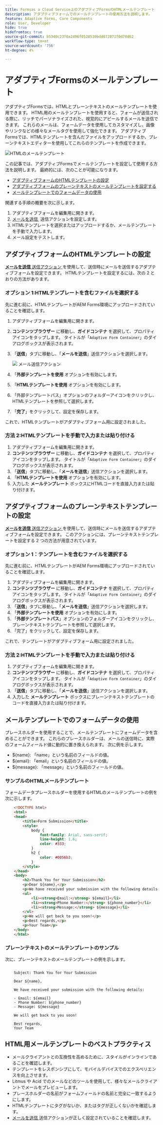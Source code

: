 ```yaml
---
title: Formsas a Cloud Service上のアダプティブFormsのHTMLメールテンプレート
description: アダプティブフォームでのメールテンプレートの使用方法を説明します。
feature: Adaptive Forms, Core Components
role: User, Developer
hide: true
hidefromtoc: true
source-git-commit: b5340c23f0a2496f0528530bdd072871f0d70d62
workflow-type: tm+mt
source-wordcount: '756'
ht-degree: 4%

---
```


# アダプティブFormsのメールテンプレート

アダプティブFormsでは、HTMLとプレーンテキストのメールテンプレートを使用できます。 HTML用のメールテンプレートを使用すると、フォームが送信される際に、リッチでパーソナライズされた、視覚的にアピールするメールを送信できます。 これらのメールは、フォームデータを使用してカスタマイズし、画像やリンクなどの様々なメールタグを使用して強化できます。 アダプティブFormsでは、HTMLテンプレートを含んだファイルをアップロードするか、プレーンテキストエディターを使用してこれらのテンプレートを作成できます。

![HTMLのメールテンプレート &#x200B;](/help/forms/assets/html-email.png)

この記事では、アダプティブFormsでメールテンプレートを設定して使用する方法を説明します。 最終的には、次のことが可能になります。

* [アダプティブフォームのHTMLテンプレートの設定](#configure-an-html-template-for-an-adaptive-form)
* [アダプティブフォームのプレーンテキストのメールテンプレートを設定する](#configure-a-plain-text-template-for-an-adaptive-form)
* [メールテンプレートでのフォームデータの使用](#use-form-data-in-your-email-templates)


関連する手順の概要を次に示します。

1. アダプティブフォームを編集用に開きます。
1. [&#x200B; メールを送信 &#x200B;](/help/forms/configure-submit-action-send-email.md) 送信アクションを設定します。
1. HTMLテンプレートを選択またはアップロードするか、メールテンプレートを手動で入力します。
1. メール設定をテストします。

## アダプティブフォームのHTMLテンプレートの設定

[**メールを送信** 送信アクション &#x200B;](/help/forms/configure-submit-action-send-email.md) を使用して、送信時にメールを送信するアダプティブフォームを設定できます。 HTMLテンプレートを設定するには、次の 2 とおりの方法があります。

### オプション 1:HTMLテンプレートを含むファイルを選択する

先に進む前に、HTMLテンプレートがAEM Forms環境にアップロードされていることを確認します。

1. アダプティブフォームを編集用に開きます。
1. **コンテンツブラウザー** に移動し、**ガイドコンテナ** を選択して、プロパティアイコンをタップします。 タイトルが「`Adaptive Form Container`」のダイアログボックスが表示されます。
1. 「**送信**」タブに移動し、「**メールを送信**」送信アクションを選択します。

   ![&#x200B; メール送信アクション &#x200B;](/help/forms/assets/send-email-action.png)

1. 「**外部テンプレートを使用** オプションを有効にします。
1. 「**HTMLテンプレートを使用** オプションを有効にします。
1. 「外部テンプレートパス」オプションのフォルダーアイコンをクリックし、HTMLテンプレートを参照して選択します。
1. 「**完了**」をクリックして、設定を保存します。

これで、HTMLテンプレートがアダプティブフォーム用に設定されました。

### 方法 2:HTMLテンプレートを手動で入力または貼り付ける

1. アダプティブフォームを編集用に開きます。
1. **コンテンツブラウザー** に移動し、**ガイドコンテナ** を選択して、プロパティアイコンをタップします。 タイトルが「`Adaptive Form Container`」のダイアログボックスが表示されます。
1. 「**送信**」タブに移動し、「**メールを送信**」送信アクションを選択します。
1. 「**HTMLテンプレートを使用** オプションを有効にします。
1. 入力した **メールテンプレート** ボックスにHTMLコードを直接入力または貼り付けます。


## アダプティブフォームのプレーンテキストテンプレートの設定

[**メールを送信** 送信アクション &#x200B;](/help/forms/configure-submit-action-send-email.md) を使用して、送信時にメールを送信するアダプティブフォームを設定できます。 このアクションには、プレーンテキストテンプレートを設定する 2 つの方法が用意されています。

### オプション 1：テンプレートを含むファイルを選択する

先に進む前に、HTMLテンプレートがAEM Forms環境にアップロードされていることを確認します。

1. アダプティブフォームを編集用に開きます。
1. **コンテンツブラウザー** に移動し、**ガイドコンテナ** を選択して、プロパティアイコンをタップします。 タイトルが「`Adaptive Form Container`」のダイアログボックスが表示されます。
1. 「**送信**」タブに移動し、「**メールを送信**」送信アクションを選択します。
1. 「**外部テンプレートを使用** オプションを有効にします。
1. 「**外部テンプレートパス**」オプションのフォルダーアイコンをクリックし、プレーンテキストテンプレートを参照して選択します。
1. 「完了」をクリックして、設定を保存します。

これで、テンプレートがアダプティブフォーム用に設定されました。

### 方法 2:HTMLテンプレートを手動で入力または貼り付ける

1. アダプティブフォームを編集用に開きます。
1. **コンテンツブラウザー** に移動し、**ガイドコンテナ** を選択して、プロパティアイコンをタップします。 タイトルが「`Adaptive Form Container`」のダイアログボックスが表示されます。
1. 「**送信**」タブに移動し、「**メールを送信**」送信アクションを選択します。
1. 入力した **メールテンプレート** ボックスにプレーンテキストテンプレートのコードを直接入力または貼り付けます。

## メールテンプレートでのフォームデータの使用

プレースホルダーを使用することで、メールテンプレートにフォームデータを含めることができます。 これらのプレースホルダーは、メールの送信時に、実際のフォームフィールド値に動的に置き換えられます。 次に例を示します。

* ${name}: 「name」という名前のフィールドの値。
* ${email}: 「email」という名前のフィールドの値。
* ${message}: 「message」という名前のフィールドの値。

### サンプルのHTMLメールテンプレート

フォームデータプレースホルダーを使用するHTMLのメールテンプレートの例を次に示します。

```HTML
    <!DOCTYPE html>
    <html>
    <head>
        <title>Form Submission</title>
        <style>
            body {
                font-family: Arial, sans-serif;
                line-height: 1.6;
                color: #333;
            }
            h2 {
                color: #0056b3;
            }
        </style>
    </head>
    <body>
        <h2>Thank You for Your Submission</h2>
        <p>Dear ${name},</p>
        <p>We have received your submission with the following details:</p>
        <ul>
            <li><strong>Email:</strong> ${email}</li>
            <li><strong>Phone Number:</strong> ${phone_number}</li>
            <li><strong>Message:</strong> ${message}</li>
        </ul>
        <p>We will get back to you soon!</p>
        <p>Best regards,</p>
        <p>Your Team</p>
    </body>
    </html>
```

### プレーンテキストのメールテンプレートのサンプル

次に、プレーンテキストのメールテンプレートの例を示します。

```TXT
    
    Subject: Thank You for Your Submission
    
    Dear ${name},
    
    We have received your submission with the following details:
    
    - Email: ${email}
    - Phone Number: ${phone_number}
    - Message: ${message}
    
    We will get back to you soon!
    
    Best regards,
    Your Team
```

## HTML用メールテンプレートのベストプラクティス

* メールクライアントとの互換性を高めるために、スタイルがインラインであることを確認します。
* テンプレートをレスポンシブにして、モバイルデバイスでのエクスペリエンスを向上させます。
* Litmus や Acid でのメールなどのツールを使用して、様々なメールクライアントでメールをプレビューします。
* プレースホルダーの名前がフォームフィールドの名前と完全に一致するようにします。
* HTMLテンプレートにタグがないか、またはタグが正しくないかを確認します。
* [&#x200B; メールを送信 &#x200B;](/help/forms/configure-submit-action-send-email.md) 送信アクションが正しく設定されていることを確認します。
